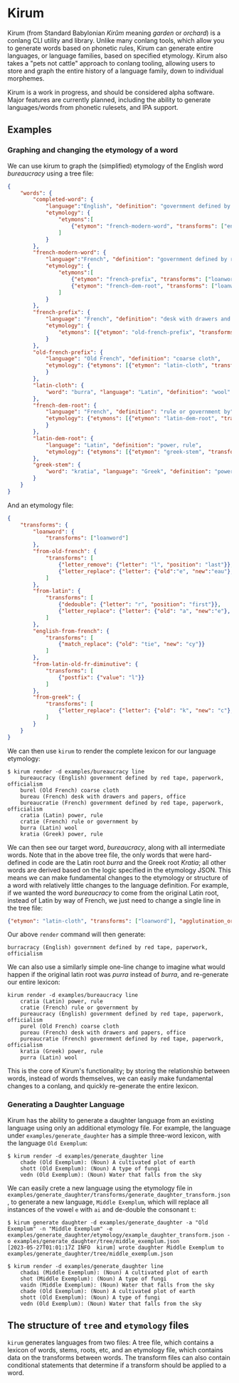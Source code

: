 # Kirum

Kirum (from Standard Babylonian _Kirûm_ meaning _garden_ or _orchard_) is a conlang CLI utility and library.
Unlike many conlang tools, which allow you to generate words based on phonetic rules, Kirum can generate entire languages, or language families, based on specified etymology. Kirum also takes a "pets not cattle" approach to conlang tooling, allowing users to store and graph the entire history of a language family, down to individual morphemes.

Kirum is a work in progress, and should be considered alpha software. Major features are currently planned, including the ability to generate languages/words from phonetic rulesets, and IPA support.

## Examples

### Graphing and changing the etymology of a word

We can use kirum to graph the (simplified) etymology of the English word _bureaucracy_ using a tree file:

```json
{
    "words": {
        "completed-word": {
            "language":"English", "definition": "government defined by red tape, paperwork, officialism",
            "etymology": {
                "etymons":[
                    {"etymon": "french-modern-word", "transforms": ["english-from-french"]}
                ]
            }
        },
        "french-modern-word": {
            "language":"French", "definition": "government defined by red tape, paperwork, officialism",
            "etymology": {
                "etymons":[
                    {"etymon": "french-prefix", "transforms": ["loanword"], "agglutination_order": 0},
                    {"etymon": "french-dem-root", "transforms": ["loanword"],"agglutination_order": 1}
                ]
            }
        },
        "french-prefix": {
            "language": "French", "definition": "desk with drawers and papers, office",
            "etymology": {
                "etymons": [{"etymon": "old-french-prefix", "transforms": ["from-old-french"]}]
            }
        },
        "old-french-prefix": {
            "language": "Old French", "definition": "coarse cloth",
            "etymology": {"etymons": [{"etymon": "latin-cloth", "transforms": ["from-latin", "from-latin-old-fr-diminutive"]}]
            }
        },
        "latin-cloth": {
            "word": "burra", "language": "Latin", "definition": "wool"
        },
        "french-dem-root": {
            "language": "French", "definition": "rule or government by",
            "etymology": {"etymons": [{"etymon": "latin-dem-root", "transforms": ["from-latin"]}]
            }
        },
        "latin-dem-root": {
            "language": "Latin", "definition": "power, rule",
            "etymology": {"etymons": [{"etymon": "greek-stem", "transforms":["from-greek"]}]}
        },
        "greek-stem": {
            "word": "kratia", "language": "Greek", "definition": "power, rule"
        }
    }
}
```
And an etymology file:
```json
{
    "transforms": {
        "loanword": {
            "transforms": ["loanword"]
        },
        "from-old-french": {
            "transforms": [
                {"letter_remove": {"letter": "l", "position": "last"}},
                {"letter_replace": {"letter": {"old":"e", "new":"eau"},"replace": "all"}}
            ]
        },
        "from-latin": {
            "transforms": [
                {"dedouble": {"letter": "r", "position": "first"}},
                {"letter_replace": {"letter": {"old": "a", "new":"e"}, "replace": "last"}}
            ]
        },
        "english-from-french": {
            "transforms": [
                {"match_replace": {"old": "tie", "new": "cy"}}
            ]
        },
        "from-latin-old-fr-diminutive": {
            "transforms": [
                {"postfix": {"value": "l"}} 
            ]
        },
        "from-greek": {
            "transforms": [
                {"letter_replace": {"letter": {"old": "k", "new": "c"}, "replace": "all"}}
            ]
        }
    }
}
```

We can then use `kirum` to render the complete lexicon for our language etymology:
```
$ kirum render -d examples/bureaucracy line
    bureaucracy (English) government defined by red tape, paperwork, officialism
    burel (Old French) coarse cloth
    bureau (French) desk with drawers and papers, office
    bureaucratie (French) government defined by red tape, paperwork, officialism
    cratia (Latin) power, rule
    cratie (French) rule or government by
    burra (Latin) wool
    kratia (Greek) power, rule
```

We can then see our target word, _bureaucracy_, along with all intermediate words. Note that in the above tree file, the only words that were hard-defined in code are the Latin root _burra_ and the Greek root _Kratia_; all other words are derived based on the logic specified in the etymology JSON. This means we can make fundamental changes to the etymology or structure of a word with relatively little changes to the language definition. For example, if we wanted the word _bureaucracy_ to come from the original Latin root, instead of Latin by way of French, we just need to change a single line in the tree file:
```json
{"etymon": "latin-cloth", "transforms": ["loanword"], "agglutination_order": 0},
```

Our above `render` command will then generate:
```
burracracy (English) government defined by red tape, paperwork, officialism
```

We can also use a similarly simple one-line change to imagine what would happen if the original latin root was _purra_ instead of _burra_, and re-generate our entire lexicon:
```
kirum render -d examples/bureaucracy line
    cratia (Latin) power, rule
    cratie (French) rule or government by
    pureaucracy (English) government defined by red tape, paperwork, officialism
    purel (Old French) coarse cloth
    pureau (French) desk with drawers and papers, office
    pureaucratie (French) government defined by red tape, paperwork, officialism
    kratia (Greek) power, rule
    purra (Latin) wool
```

This is the core of Kirum's functionality; by storing the relationship between words, instead of words themselves, we can easily make fundamental changes to a conlang, and quickly re-generate the entire lexicon.


### Generating a Daughter Language

Kirum has the ability to generate a daughter language from an existing language using only an additional etymology file.
For example, the language under `examples/generate_daughter` has a simple three-word lexicon, with the language `Old Exemplum`:
```
$ kirum render -d examples/generate_daughter line 
    chade (Old Exemplum): (Noun) A cultivated plot of earth
    shott (Old Exemplum): (Noun) A type of fungi
    vedn (Old Exemplum): (Noun) Water that falls from the sky
```

We can easily crete a new language using the etymology file in `examples/generate_daughter/transforms/generate_daughter_transform.json`, to generate a new language, `Middle Exemplum`, which will replace all instances of the vowel `e` with `ai` and de-double the consonant `t`:
```
$ kirum generate daughter -d examples/generate_daughter -a "Old Exemplum" -n "Middle Exemplum" -e examples/generate_daughter/etymology/example_daughter_transform.json -o examples/generate_daughter/tree/middle_exemplum.json
[2023-05-27T01:01:17Z INFO  kirum] wrote daughter Middle Exemplum to examples/generate_daughter/tree/middle_exemplum.json

$ kirum render -d examples/generate_daughter line
    chadai (Middle Exemplum): (Noun) A cultivated plot of earth
    shot (Middle Exemplum): (Noun) A type of fungi
    vaidn (Middle Exemplum): (Noun) Water that falls from the sky
    chade (Old Exemplum): (Noun) A cultivated plot of earth
    shott (Old Exemplum): (Noun) A type of fungi
    vedn (Old Exemplum): (Noun) Water that falls from the sky
```


## The structure of `tree` and `etymology` files

`kirum` generates languages from two files: A tree file, which contains a lexicon of words, stems, roots, etc, and an etymology file, which contains data on the transforms between words. The transform files can also contain conditional statements that determine if a transform should be applied to a word.
